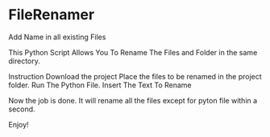 # FileRenamer
Add Name in all existing Files

This Python Script Allows You To Rename The Files and Folder in the same directory.

Instruction
Download the project
Place the files to be renamed in the project folder.
Run The Python File.
Insert The Text To Rename

Now the job is done. It will rename all the files except for pyton file within a second.

Enjoy!
